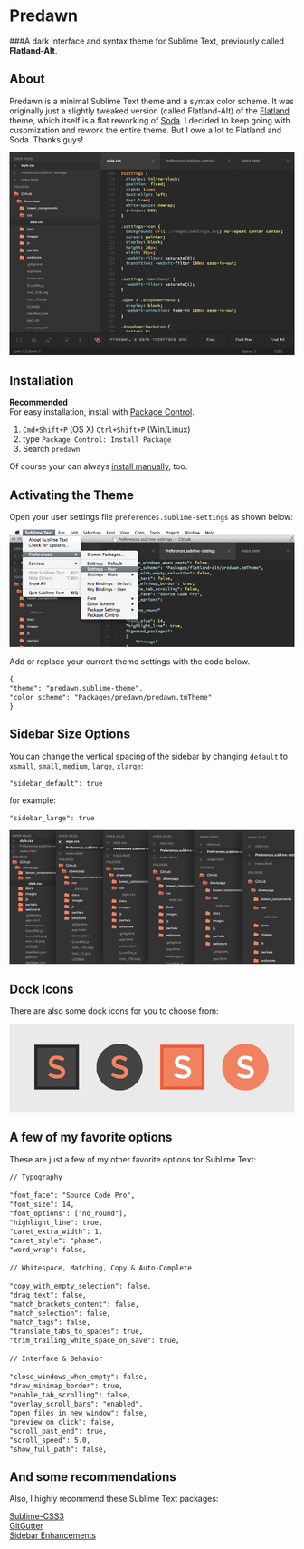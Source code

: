 # Predawn
###A dark interface and syntax theme for Sublime Text, previously called **Flatland-Alt**.

## About

Predawn is a minimal Sublime Text theme and a syntax color scheme. It was originally just a slightly tweaked version (called Flatland-Alt) of the [Flatland](https://github.com/thinkpixellab/flatland) theme, which itself is a flat reworking of [Soda](https://github.com/buymeasoda/soda-theme/). I decided to keep going with cusomization and rework the entire theme. But I owe a lot to Flatland and Soda. Thanks guys!

![image](screenshots/screenshot.png)  

## Installation

**Recommended**  
For easy installation, install with [Package Control](https://sublime.wbond.net/docs).

1. `Cmd+Shift+P` (OS X) `Ctrl+Shift+P` (Win/Linux)
2. type `Package Control: Install Package`
3. Search `predawn`

Of course your can always [install manually](), too.

## Activating the Theme

Open your user settings file `preferences.sublime-settings` as shown below:

![image](screenshots/activate.png)

Add or replace your current theme settings with the code below.
	
	{
	"theme": "predawn.sublime-theme",
	"color_scheme": "Packages/predawn/predawn.tmTheme"
	}
	
## Sidebar Size Options

You can change the vertical spacing of the sidebar by changing `default` to `xsmall`, `small`, `medium`, `large`, `xlarge`:

	
	"sidebar_default": true
	
for example:

	"sidebar_large": true
	
	
![image](screenshots/sidebar.png)

## Dock Icons
There are also some dock icons for you to choose from:

![image](screenshots/icons.png)

	
## A few of my favorite options
These are just a few of my other favorite options for Sublime Text:

	// Typography
	
	"font_face": "Source Code Pro",
	"font_size": 14,
	"font_options": ["no_round"],
	"highlight_line": true,
	"caret_extra_width": 1,
	"caret_style": "phase",
	"word_wrap": false,
	
	// Whitespace, Matching, Copy & Auto-Complete
	
	"copy_with_empty_selection": false,
	"drag_text": false,
	"match_brackets_content": false,
	"match_selection": false,
	"match_tags": false,
	"translate_tabs_to_spaces": true,
	"trim_trailing_white_space_on_save": true,
	
	// Interface & Behavior
	
	"close_windows_when_empty": false,
	"draw_minimap_border": true,
	"enable_tab_scrolling": false,
	"overlay_scroll_bars": "enabled",
	"open_files_in_new_window": false,
	"preview_on_click": false,
	"scroll_past_end": true,
	"scroll_speed": 5.0,
	"show_full_path": false,

## And some recommendations

Also, I highly recommend these Sublime Text packages:

[Sublime-CSS3]()  
[GitGutter]()  
[Sidebar Enhancements]()
